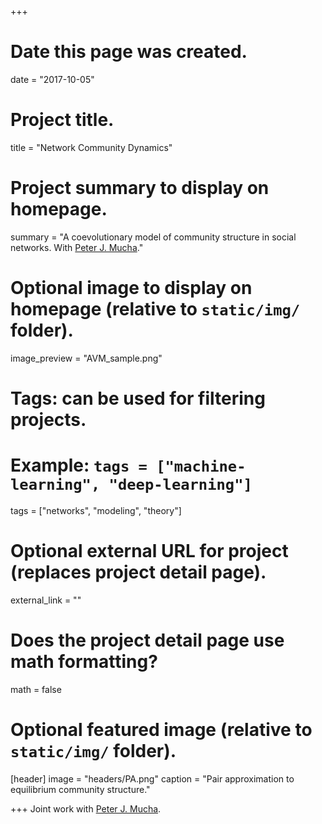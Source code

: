 +++
# Date this page was created.
date = "2017-10-05"

# Project title.
title = "Network Community Dynamics"

# Project summary to display on homepage.
summary = "A coevolutionary model of community structure in social networks. With [Peter J. Mucha](http://mucha.web.unc.edu/)."

# Optional image to display on homepage (relative to `static/img/` folder).
image_preview = "AVM_sample.png"

# Tags: can be used for filtering projects.
# Example: `tags = ["machine-learning", "deep-learning"]`
tags = ["networks", "modeling", "theory"]

# Optional external URL for project (replaces project detail page).
external_link = ""

# Does the project detail page use math formatting?
math = false

# Optional featured image (relative to `static/img/` folder).
[header]
image = "headers/PA.png"
caption = "Pair approximation to equilibrium community structure."

+++
Joint work with [Peter J. Mucha](http://mucha.web.unc.edu/).